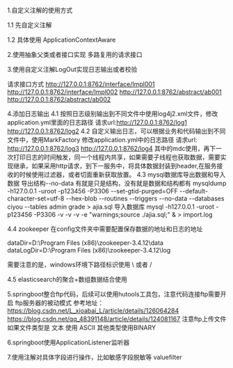 1.自定义注解的使用方式

1.1 先自定义注解

1.2 具体使用 ApplicationContextAware

2.使用抽象父类或者接口实现 多路复用的请求接口

3.使用自定义注解LogOut实现日志输出或者校验

请求接口方式
http://127.0.0.1:8762/interface/Impl001
http://127.0.0.1:8762/interface/Impl002
http://127.0.0.1:8762/abstract/ab001
http://127.0.0.1:8762/abstract/ab002

4.添加日志输出
4.1 按照日志级别输出到不同文件中使用log4j2.xml文件，修改application.yml里面的日志路径
    请求url:http://127.0.0.1:8762/log1
           http://127.0.0.1:8762/log2
4.2 自定义输出日志，可以根据业务和代码输出到不同文件中，使用MarkFactory
    修改application.yml中的日志路径
    请求url:  http://127.0.0.1:8762/log3
             http://127.0.0.1:8762/log4
    其中的mdc使用，再下一次打印日志的时间触发，同一个线程内共享，如果需要子线程也获取数据，需要实现继承，如果采用http请求，到下一服务中，将具体数据封装到header,在服务接收的时候使用过滤器，或者切面重新获取放置。
4.3 mysql数据库导出数据和导入数据
导出结构--no-data 有就是只是结构，没有就是数据和结构都有
mysqldump -h127.0.0.1 -uroot -p123456 -P3306 --set-gtid-purged=OFF --default-character-set=utf-8 --hex-blob --routines --triggers --no-data --databases ciyou --tables admin grade > ajia.sql
导入数据库
mysql -h127.0.0.1 -uroot -p123456 -P3306 -v -v -v -e "warnings;source ./ajia.sql;" & > import.log

4.4 zookeeper 在config文件夹中需要配置保存数据的地址和日志的地址

dataDir=D:\\Program Files (x86)\\zookeeper-3.4.12\\data  
dataLogDir=D:\\Program Files (x86)\\zookeeper-3.4.12\\log 

需要注意的是，windows环境下路径标识使用 \\  或者 /

4.5 elasticsearch的聚合+数组数据结合使用

5.springboot整合ftp代码，后续可以使用hutools工具包，注意代码连接ftp需要开启 ftp服务器的被动模式
参考地址：https://blog.csdn.net/L_xioabai_L/article/details/126064284
https://blog.csdn.net/qq_48391148/article/details/124081167
注意ftp上传文件如果文件类型是 文本 使用 ASCII 其他类型使用BINARY

6.springboot使用ApplicationListener监听器

7.使用注解对具体字段进行操作，比如敏感字段脱敏等 valuefilter